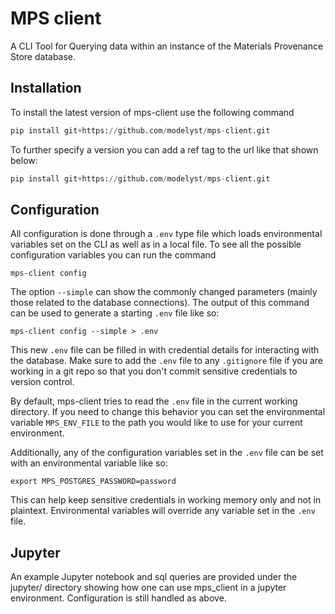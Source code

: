 # MPS client
A CLI Tool for Querying data within an instance of the Materials Provenance Store database.

## Installation
To install the latest version of mps-client use the following command
``` Python
pip install git+https://github.com/modelyst/mps-client.git
```
To further specify a version you can add a ref tag to the url like that shown below:
``` Python
pip install git+https://github.com/modelyst/mps-client.git
```

## Configuration
All configuration is done through a `.env` type file which loads environmental variables set on the CLI as well as in a local file. To see all the possible configuration variables you can run the command
```
mps-client config
```
The option `--simple` can show the commonly changed parameters (mainly those related to the database connections). The output of this command can be used to generate a starting `.env` file like so:

```
mps-client config --simple > .env
```

This new `.env` file can be filled in with credential details for interacting with the database. Make sure to add the `.env` file to any `.gitignore` file if you are working in a git repo so that you don't commit sensitive credentials to version control.

By default, mps-client tries to read the `.env` file in the current working directory. If you need to change this behavior you can set the environmental variable `MPS_ENV_FILE` to the path you would like to use for your current environment.

Additionally, any of the configuration variables set in the `.env` file can be set with an environmental variable like so:

```
export MPS_POSTGRES_PASSWORD=password
```
This can help keep sensitive credentials in working memory only and not in plaintext. Environmental variables will override any variable set in the `.env` file.

## Jupyter
An example Jupyter notebook and sql queries are provided under the jupyter/ directory showing how one can use mps_client in a jupyter environment. Configuration is still handled as above.

